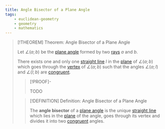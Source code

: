 ```yaml
---
title: Angle Bisector of a Plane Angle
tags:
    - euclidean-geometry
    - geometry
    - mathematics
---
```


>[!THEOREM] Theorem: Angle Bisector of a Plane Angle
>
>Let $\angle(a;b)$ be the [plane angle](Plane%20Angle.md) formed by two [rays](../../Curves/Rays.md) $a$ and $b$.
>
>There exists one and only one [straight line](../../Curves/Straight%20Lines/Straight%20Line.md) $l$ in the [plane](../../Surfaces/Planes.md) of $\angle(a;b)$ which goes through the [vertex](Plane%20Angle.md) of $\angle(a;b)$ such that the angles $\angle(a; l)$ and $\angle (l; b)$ are [congruent](../../Geometric%20Shapes.md).
>
>>[!PROOF]-
>>
>>TODO
>>
>
>>[!DEFINITION] Definition: Angle Bisector of a Plane Angle
>>
>>The **angle bisector** of a [plane angle](Plane%20Angle.md) is the unique [straight line](../../Curves/Straight%20Lines/Straight%20Line.md) which lies in the [plane](../../Surfaces/Planes.md) of the angle, goes through its vertex and divides it into two [congruent](../../Geometric%20Shapes.md) angles.
>>
>
